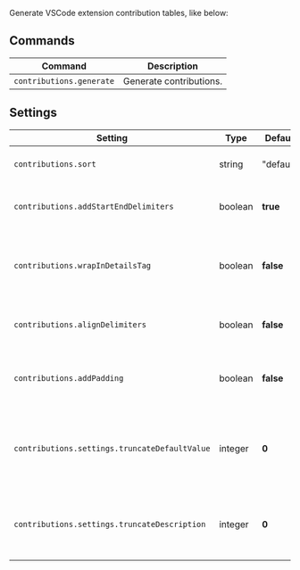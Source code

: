 Generate VSCode extension contribution tables, like below:

## Commands

|Command|Description|
|-|-|
|`contributions.generate`|Generate contributions.|

## Settings

|Setting|Type|Default|Description|
|-|-|-|-|
|`contributions.sort`|string|"default"|How to sort items in a table.|
|`contributions.addStartEndDelimiters`|boolean|**true**|Add start and end delimiters to the table.|
|`contributions.wrapInDetailsTag`|boolean|**false**|Warp tables in <details>Collapsed</details> tag to look collapsed by default.|
|`contributions.alignDelimiters`|boolean|**false**|Make pretty table. (Not pretty if the table is big)|
|`contributions.addPadding`|boolean|**false**|Add whitespaces between delimiters and content.|
|`contributions.settings.truncateDefaultValue`|integer|**0**|Truncate default value if it's bigger than this setting. (0 to disable).|
|`contributions.settings.truncateDescription`|integer|**0**|Truncate description if it's bigger than this setting. (0 to disable).|

